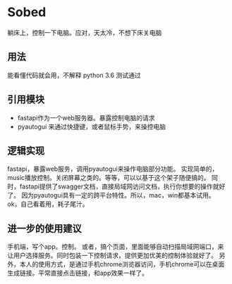 # Sobed
躺床上，控制一下电脑。应对，天太冷，不想下床关电脑

## 用法
能看懂代码就会用，不解释
python 3.6 测试通过

## 引用模块
- fastapi作为一个web服务器。暴露控制电脑的请求
- pyautogui 来通过快捷键，或者鼠标手势，来操控电脑

## 逻辑实现
fastapi，暴露web服务，调用pyautogui来操作电脑部分功能。
实现简单的，music播放控制。关闭屏幕之类的。等等，可以以基于这个架子随便搞的。
同时，fastapi提供了swagger文档，直接局域网访问文档，执行你想要的操作就好了。
因为pyautogui具有一定的跨平台特性。所以，mac，win都基本试用。
ok，自己看着用，耗子尾汁。

## 进一步的使用建议
手机端，写个app。控制。
或者，搞个页面，里面能够自动扫描局域网端口，来让用户选择服务。同时包装一下控制请求，提供更加优美的控制体验就好了。
另外，本人的使用方式，是通过手机chrome浏览器访问，手机chrome可以在桌面生成链接。平常直接点击链接，和app效果一样了。


